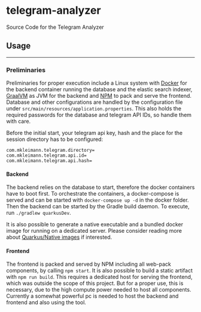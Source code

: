 # telegram-analyzer
Source Code for the Telegram Analyzer

## Usage

---

### Preliminaries
Preliminaries for proper execution include a Linux system with [Docker](https://www.docker.com/) for the backend container running the database and the elastic search indexer, [GraalVM](https://www.graalvm.org/) as JVM for the backend and [NPM](https://www.npmjs.com/) to pack and serve the frontend.
Database and other configurations are handled by the configuration file under `src/main/resources/application.properties`.
This also holds the required passwords for the database and telegram API IDs, so handle them with care.

Before the initial start, your telegram api key, hash and the place for the session directory has to be configured:
```shell
com.mkleimann.telegram.directory=
com.mkleimann.telegram.api.id=
com.mkleimann.telegram.api.hash=
```
	
#### Backend
The backend relies on the database to start, therefore the docker containers have to boot first.
To orchestrate the containers, a docker-compose is served and can be started with `docker-compose up -d` in the docker folder.
Then the backend can be started by the Gradle build daemon. To execute, run `./gradlew quarkusDev`.

It is also possible to generate a native executable and a bundled docker image for running on a dedicated server.
Please consider reading more about [Quarkus/Native images](https://quarkus.io/guides/building-native-image) if interested.
	
#### Frontend
The frontend is packed and served by NPM including all web-pack components, by calling `npm start`. It is also possible to build a static artifact with `npm run build`. This requires a dedicated host for serving the frontend, which was outside the scope of this project. But for a proper use, this is necessary, due to the high compute power needed to host all components. Currently a somewhat powerful pc is needed to host the backend and frontend and also using the tool.
